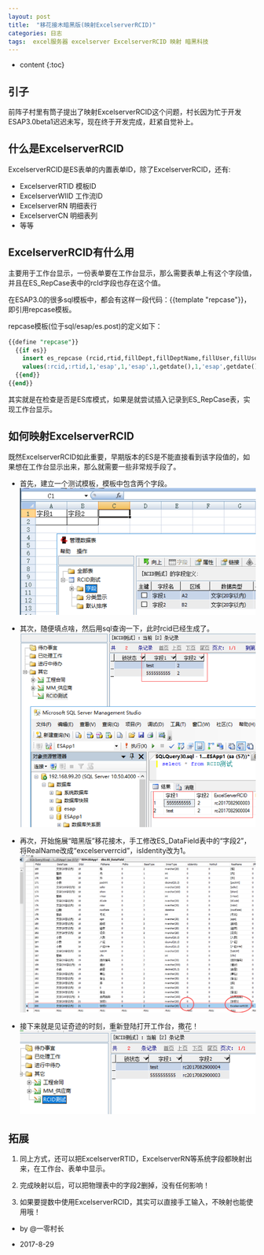 ```yaml
---
layout: post
title:  "移花接木暗黑版(映射ExcelserverRCID)"
categories: 日志
tags:  excel服务器 excelserver ExcelserverRCID 映射 暗黑科技
---
```


* content
{:toc}

## 引子
前阵子村里有筒子提出了映射ExcelserverRCID这个问题，村长因为忙于开发ESAP3.0beta1迟迟未写，现在终于开发完成，赶紧自觉补上。

## 什么是ExcelserverRCID
ExcelserverRCID是ES表单的内置表单ID，除了ExcelserverRCID，还有:
- ExcelserverRTID 模板ID
- ExcelserverWIID 工作流ID
- ExcelserverRN 明细表行
- ExcelserverCN 明细表列
- 等等

## ExcelserverRCID有什么用
主要用于工作台显示，一份表单要在工作台显示，那么需要表单上有这个字段值，并且在ES_RepCase表中的rcId字段也存在这个值。

在ESAP3.0的很多sql模板中，都会有这样一段代码：{{template "repcase"}}，即引用repcase模板。

repcase模板(位于sql/esap/es.post)的定义如下：
```sql
{{define "repcase"}}
  {{if es}}
	insert es_repcase (rcid,rtid,fillDept,fillDeptName,fillUser,fillUserName,state,fillDate,lstFiller,lstFillerName,lstFillDate) 
	values(:rcid,:rtid,1,'esap',1,'esap',1,getdate(),1,'esap',getdate())
  {{end}}
{{end}}
```

其实就是在检查是否是ES库模式，如果是就尝试插入记录到ES_RepCase表，实现工作台显示。

## 如何映射ExcelserverRCID
既然ExcelserverRCID如此重要，早期版本的ES是不能直接看到该字段值的，如果想在工作台显示出来，那么就需要一些非常规手段了。

* 首先，建立一个测试模板，模板中包含两个字段。
![](/img/rcid-1.png)

* 其次，随便填点啥，然后用sql查询一下，此时rcid已经生成了。
![](/img/rcid-2.png)

* 再次，开始施展“暗黑版”移花接木，手工修改ES_DataField表中的“字段2”，将RealName改成“excelserverrcid”，isIdentity改为1。
![](/img/rcid-3.png)

* 接下来就是见证奇迹的时刻，重新登陆打开工作台，撒花！
![](/img/rcid-4.png)


## 拓展
1. 同上方式，还可以把ExcelserverRTID，ExcelserverRN等系统字段都映射出来，在工作台、表单中显示。

2. 完成映射以后，可以把物理表中的字段2删掉，没有任何影响！

3. 如果要提数中使用ExcelserverRCID，其实可以直接手工输入，不映射也能使用哦！

* by @一零村长

* 2017-8-29


